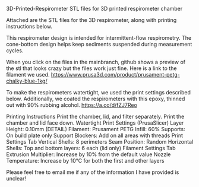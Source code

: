 3D-Printed-Respirometer
STL files for 3D printed respirometer chamber

Attached are the STL files for the 3D respirometer, along with printing instructions below.

This respirometer design is intended for intermittent-flow respirometry. The cone-bottom design helps keep sediments suspended during measurement cycles.

When you click on the files in the mainbranch, github shows a preview of the stl that looks crazy but the files work just fine. 
Here is a link to the filament we used.
https://www.prusa3d.com/product/prusament-petg-chalky-blue-1kg/

To make the respirometers watertight, we used the print settings described below. 
Additionally, we coated the respirometers with this epoxy, thinned out with 90% rubbing alcohol.
https://a.co/d/fZJ7Reo


Printing Instructions
Print the chamber, lid, and filter separately.
Print the chamber and lid face down.
Watertight Print Settings (PrusaSlicer)
Layer Height: 0.10mm (DETAIL)
Filament: Prusament PETG
Infill: 60%
Supports: On build plate only
Support Blockers: Add on all areas with threads
Print Settings Tab
Vertical Shells: 8 perimeters
Seam Position: Random
Horizontal Shells: Top and bottom layers: 6 each (lid only)
Filament Settings Tab
Extrusion Multiplier: Increase by 10% from the default value
Nozzle Temperature: Increase by 10°C for both the first and other layers



Please feel free to email me if any of the information I have provided is unclear! 


